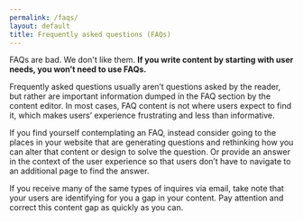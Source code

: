 ```yaml
---
permalink: /faqs/
layout: default
title: Frequently asked questions (FAQs)
---
```

FAQs are bad. We don't like them. **If you write content by starting
with user needs, you won’t need to use FAQs.**

Frequently asked questions usually aren’t questions asked by the reader,
but rather are important information dumped in the FAQ section by the
content editor. In most cases, FAQ content is not where users expect to
find it, which makes users’ experience frustrating and less than
informative.

If you find yourself contemplating an FAQ, instead consider going to the
places in your website that are generating questions and rethinking how
you can alter that content or design to solve the question. Or provide
an answer in the context of the user experience so that users don’t have
to navigate to an additional page to find the answer.

If you receive many of the same types of inquires via email, take note
that your users are identifying for you a gap in your content. Pay
attention and correct this content gap as quickly as you can.